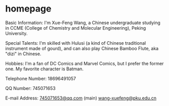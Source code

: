 # homepage
Basic Information: I'm Xue-Feng Wang, a Chinese undergraduate studying in CCME (College of Chemistry and Molecular Engineering), Peking University.

Special Talents: I'm skilled with Hulusi (a kind of Chinese traditional instrument made of gourd), and can also play Chinese Bamboo Flute, aka "dizi" in Chinese.

Hobbies: I'm a fan of DC Comics and Marvel Comics, but I prefer the former one. My favorite character is Batman. 

Telephone Number: 18696491057

QQ Number: 745071653

E-mail Address: 745071653@qq.com (main)  wang-xuefeng@pku.edu.cn
